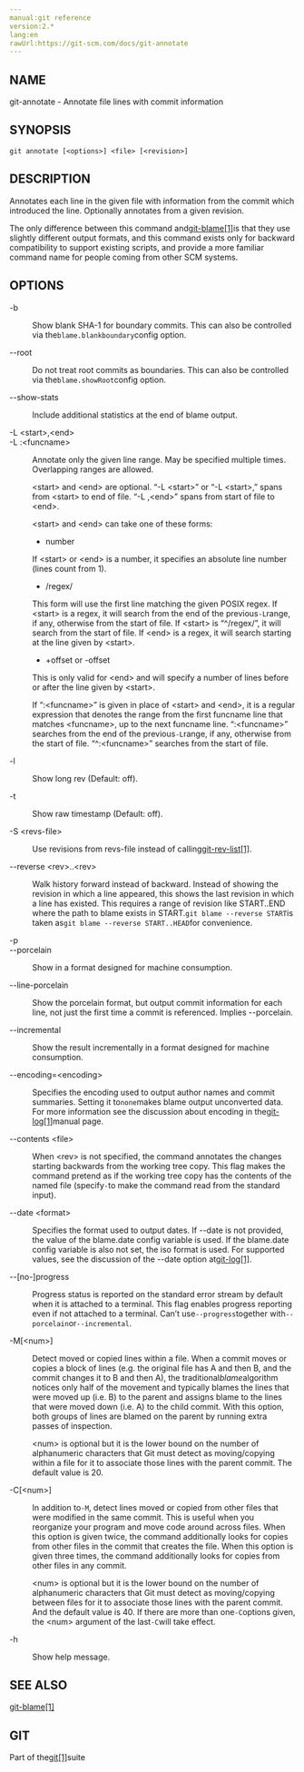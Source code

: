 ```yaml
---
manual:git reference
version:2.*
lang:en
rawUrl:https://git-scm.com/docs/git-annotate
---
```



## NAME<a name="_name"></a>


git-annotate - Annotate file lines with commit information





## SYNOPSIS<a name="_synopsis"></a>

```
git annotate [<options>] <file> [<revision>]
```




## DESCRIPTION<a name="_description"></a>


Annotates each line in the given file with information from the commit which introduced the line. Optionally annotates from a given revision.




The only difference between this command and[git-blame[1]](%2281  "")is that they use slightly different output formats, and this command exists only for backward compatibility to support existing scripts, and provide a more familiar command name for people coming from other SCM systems.





## OPTIONS<a name="_options"></a>
<dl><dt id='git-annotate--b'>-b</dt><dd>

Show blank SHA-1 for boundary commits. This can also be controlled via the`blame.blankboundary`config option.

</dd><dt id='git-annotate---root'>--root</dt><dd>

Do not treat root commits as boundaries. This can also be controlled via the`blame.showRoot`config option.

</dd><dt id='git-annotate---show-stats'>--show-stats</dt><dd>

Include additional statistics at the end of blame output.

</dd><dt id='git-annotate--Lltstartgtltendgt'>-L &lt;start&gt;,&lt;end&gt;</dt><dt id='git-annotate--Lltfuncnamegt'>-L :&lt;funcname&gt;</dt><dd>

Annotate only the given line range. May be specified multiple times. Overlapping ranges are allowed.



&lt;start&gt; and &lt;end&gt; are optional. “-L &lt;start&gt;” or “-L &lt;start&gt;,” spans from &lt;start&gt; to end of file. “-L ,&lt;end&gt;” spans from start of file to &lt;end&gt;.




&lt;start&gt; and &lt;end&gt; can take one of these forms:



* number



If &lt;start&gt; or &lt;end&gt; is a number, it specifies an absolute line number (lines count from 1).
* /regex/



This form will use the first line matching the given POSIX regex. If &lt;start&gt; is a regex, it will search from the end of the previous`-L`range, if any, otherwise from the start of file. If &lt;start&gt; is “^/regex/”, it will search from the start of file. If &lt;end&gt; is a regex, it will search starting at the line given by &lt;start&gt;.
* +offset or -offset



This is only valid for &lt;end&gt; and will specify a number of lines before or after the line given by &lt;start&gt;.



If “:&lt;funcname&gt;” is given in place of &lt;start&gt; and &lt;end&gt;, it is a regular expression that denotes the range from the first funcname line that matches &lt;funcname&gt;, up to the next funcname line. “:&lt;funcname&gt;” searches from the end of the previous`-L`range, if any, otherwise from the start of file. “^:&lt;funcname&gt;” searches from the start of file.


</dd></dl>
<dl><dt id='git-annotate--l'>-l</dt><dd>

Show long rev (Default: off).

</dd><dt id='git-annotate--t'>-t</dt><dd>

Show raw timestamp (Default: off).

</dd><dt id='git-annotate--Sltrevs-filegt'>-S &lt;revs-file&gt;</dt><dd>

Use revisions from revs-file instead of calling[git-rev-list[1]](%2318  "").

</dd><dt id='git-annotate---reverseltrevgtltrevgt'>--reverse &lt;rev&gt;..&lt;rev&gt;</dt><dd>

Walk history forward instead of backward. Instead of showing the revision in which a line appeared, this shows the last revision in which a line has existed. This requires a range of revision like START..END where the path to blame exists in START.`git blame --reverse START`is taken as`git blame --reverse START..HEAD`for convenience.

</dd><dt id='git-annotate--p'>-p</dt><dt id='git-annotate---porcelain'>--porcelain</dt><dd>

Show in a format designed for machine consumption.

</dd><dt id='git-annotate---line-porcelain'>--line-porcelain</dt><dd>

Show the porcelain format, but output commit information for each line, not just the first time a commit is referenced. Implies --porcelain.

</dd><dt id='git-annotate---incremental'>--incremental</dt><dd>

Show the result incrementally in a format designed for machine consumption.

</dd><dt id='git-annotate---encodingltencodinggt'>--encoding=&lt;encoding&gt;</dt><dd>

Specifies the encoding used to output author names and commit summaries. Setting it to`none`makes blame output unconverted data. For more information see the discussion about encoding in the[git-log[1]](%2264  "")manual page.

</dd><dt id='git-annotate---contentsltfilegt'>--contents &lt;file&gt;</dt><dd>

When &lt;rev&gt; is not specified, the command annotates the changes starting backwards from the working tree copy. This flag makes the command pretend as if the working tree copy has the contents of the named file (specify`-`to make the command read from the standard input).

</dd><dt id='git-annotate---dateltformatgt'>--date &lt;format&gt;</dt><dd>

Specifies the format used to output dates. If --date is not provided, the value of the blame.date config variable is used. If the blame.date config variable is also not set, the iso format is used. For supported values, see the discussion of the --date option at[git-log[1]](%2264  "").

</dd><dt id='git-annotate---no-progress'>--[no-]progress</dt><dd>

Progress status is reported on the standard error stream by default when it is attached to a terminal. This flag enables progress reporting even if not attached to a terminal. Can’t use`--progress`together with`--porcelain`or`--incremental`.

</dd><dt id='git-annotate--Mltnumgt'>-M[&lt;num&gt;]</dt><dd>

Detect moved or copied lines within a file. When a commit moves or copies a block of lines (e.g. the original file has A and then B, and the commit changes it to B and then A), the traditional<em>blame</em>algorithm notices only half of the movement and typically blames the lines that were moved up (i.e. B) to the parent and assigns blame to the lines that were moved down (i.e. A) to the child commit. With this option, both groups of lines are blamed on the parent by running extra passes of inspection.



&lt;num&gt; is optional but it is the lower bound on the number of alphanumeric characters that Git must detect as moving/copying within a file for it to associate those lines with the parent commit. The default value is 20.


</dd><dt id='git-annotate--Cltnumgt'>-C[&lt;num&gt;]</dt><dd>

In addition to`-M`, detect lines moved or copied from other files that were modified in the same commit. This is useful when you reorganize your program and move code around across files. When this option is given twice, the command additionally looks for copies from other files in the commit that creates the file. When this option is given three times, the command additionally looks for copies from other files in any commit.



&lt;num&gt; is optional but it is the lower bound on the number of alphanumeric characters that Git must detect as moving/copying between files for it to associate those lines with the parent commit. And the default value is 40. If there are more than one`-C`options given, the &lt;num&gt; argument of the last`-C`will take effect.


</dd><dt id='git-annotate--h'>-h</dt><dd>

Show help message.

</dd></dl>



## SEE ALSO<a name="_see_also"></a>


[git-blame[1]](%2281  "")





## GIT<a name="_git"></a>


Part of the[git[1]](%2248  "")suite





